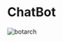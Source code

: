 # ChatBot
![botarch](https://user-images.githubusercontent.com/42546837/45293954-59301a00-b517-11e8-921e-214623339bae.PNG)
